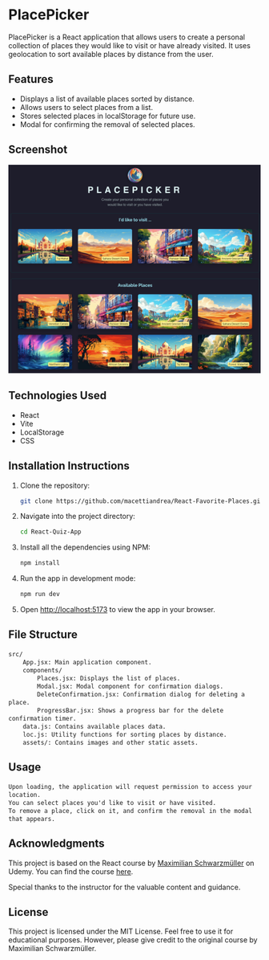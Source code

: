 # PlacePicker

PlacePicker is a React application that allows users to create a personal collection of places they would like to visit or have already visited. It uses geolocation to sort available places by distance from the user.

## Features

- Displays a list of available places sorted by distance.
- Allows users to select places from a list.
- Stores selected places in localStorage for future use.
- Modal for confirming the removal of selected places.

## Screenshot

![PlacePicker Screenshot](https://github.com/macettiandrea/React-Favorite-Places/blob/master/Screenshot/Screenshot.png)

## Technologies Used

- React
- Vite
- LocalStorage
- CSS

## Installation Instructions

1. Clone the repository:

   ```bash
   git clone https://github.com/macettiandrea/React-Favorite-Places.git

   ```

2. Navigate into the project directory:

   ```bash
   cd React-Quiz-App
   ```

3. Install all the dependencies using NPM:

   ```bash
   npm install
   ```

4. Run the app in development mode:

   ```bash
   npm run dev
   ```

5. Open [http://localhost:5173](http://localhost:5173) to view the app in your browser.

## File Structure

    src/
        App.jsx: Main application component.
        components/
            Places.jsx: Displays the list of places.
            Modal.jsx: Modal component for confirmation dialogs.
            DeleteConfirmation.jsx: Confirmation dialog for deleting a place.
            ProgressBar.jsx: Shows a progress bar for the delete confirmation timer.
        data.js: Contains available places data.
        loc.js: Utility functions for sorting places by distance.
        assets/: Contains images and other static assets.

## Usage

    Upon loading, the application will request permission to access your location.
    You can select places you'd like to visit or have visited.
    To remove a place, click on it, and confirm the removal in the modal that appears.

## Acknowledgments

This project is based on the React course by [Maximilian Schwarzmüller](https://www.udemy.com/user/maximilian-schwarzmuller/) on Udemy. You can find the course [here](https://www.udemy.com/course/react-the-complete-guide-incl-redux/).

Special thanks to the instructor for the valuable content and guidance.

## License

This project is licensed under the MIT License. Feel free to use it for educational purposes. However, please give credit to the original course by Maximilian Schwarzmüller.
